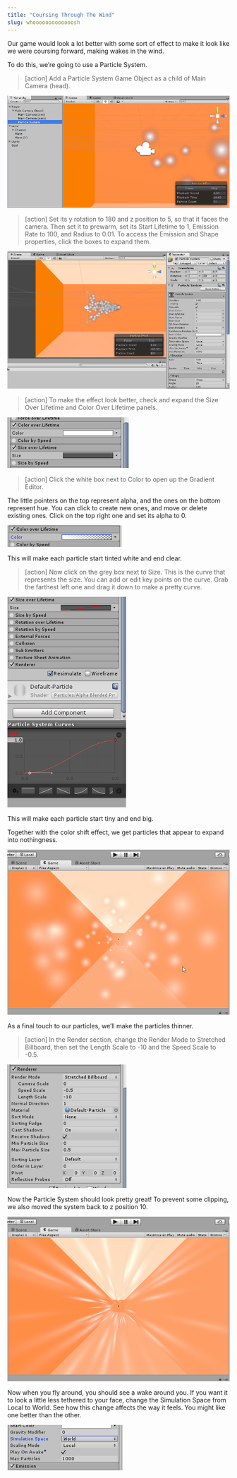 ```yaml
---
title: "Coursing Through The Wind"
slug: whooooooooooooosh
---
```


Our game would look a lot better with some sort of effect to make it
look like we were coursing forward, making wakes in the wind.

To do this, we’re going to use a Particle System.

>[action]
>Add a Particle System Game Object as a child of Main Camera (head).

![We added a particle system](../media/image85.png)

>[action]
>Set its y rotation to 180 and z position to 5, so that it faces the camera. Then set it to prewarm, set its Start Lifetime to 1, Emission Rate to 100, and Radius to 0.01. To access the Emission and Shape properties, click the boxes to expand them.

![We made the system face the camera and be offset in front of it](../media/image127.png)

>[action]
>To make the effect look better, check and expand the Size Over Lifetime and Color Over Lifetime panels.

![Panels in the Particle System Inspector](../media/image82.png)

>[action]
>Click the white box next to Color to open up the Gradient Editor.

The little pointers on the top represent alpha, and the ones on the bottom represent hue. You can click to create new ones, and move or delete existing ones. Click on the top right one and set its alpha to 0.

![We made the particles fade in color from birth until death](../media/image121.png)

This will make each particle start tinted white and end clear.

>[action]
>Now click on the grey box next to Size. This is the curve that represents the size. You can add or edit key points on the curve. Grab the farthest left one and drag it down to make a pretty curve.

![Size over lifetime can be represented as a curve](../media/image36.png)

This will make each particle start tiny and end big.

Together with the color shift effect, we get particles that appear to
expand into nothingness.

![The particles come toward us and then fade away](../media/image126.gif)

As a final touch to our particles, we’ll make the particles thinner.

>[action]
>In the Render section, change the Render Mode to Stretched Billboard, then set the Length Scale to -10 and the Speed Scale to -0.5.

![Changing the render mode makes the particles thinner](../media/image31.png)

Now the Particle System should look pretty great! To prevent some
clipping, we also moved the system back to z position 10.

![We changed certain parameters to make our effect look better](../media/image135.gif)

Now when you fly around, you should see a wake around you. If you want it to look a little less tethered to your face, change the Simulation Space from Local to World. See how this change affects the way it feels. You might like one better than the other.

![We thought the particles looked best in world space](../media/image118.png)
